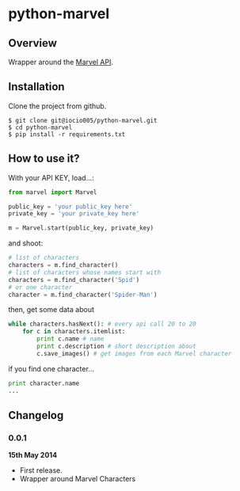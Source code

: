 # python-marvel

## Overview

Wrapper around the [Marvel API](http://developer.marvel.com).

## Installation

Clone the project from github.
	
    $ git clone git@iocio005/python-marvel.git
    $ cd python-marvel
    $ pip install -r requirements.txt

## How to use it?

With your API KEY, load...:

```python
from marvel import Marvel

public_key = 'your public_key here'
private_key = 'your private_key here'

m = Marvel.start(public_key, private_key)
```

and shoot:

```python
# list of characters
characters = m.find_character()
# list of characters whose names start with
characters = m.find_character('Spid')
# or one character
character = m.find_character('Spider-Man')
```
then, get some data about
```python
while characters.hasNext(): # every api call 20 to 20
	for c in characters.itemlist:
		print c.name # name
		print c.description # short description about
		c.save_images() # get images from each Marvel character
```
if you find one character...
```python
print character.name
...

```
## Changelog
### 0.0.1

**15th May 2014**

* First release.
* Wrapper around Marvel Characters

